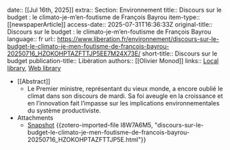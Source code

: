 date:: [[Jul 16th, 2025]]
extra:: Section: Environnement
title:: Discours sur le budget : le climato-je-m’en-foutisme de François Bayrou
item-type:: [[newspaperArticle]]
access-date:: 2025-07-31T16:36:33Z
original-title:: Discours sur le budget : le climato-je-m’en-foutisme de François Bayrou
language:: fr
url:: https://www.liberation.fr/environnement/discours-sur-le-budget-le-climato-je-men-foutisme-de-francois-bayrou-20250716_HZOKOHPTAZFTTJP5EE7M24X73E/
short-title:: Discours sur le budget
publication-title:: Libération
authors:: [[Olivier Monod]]
links:: [Local library](zotero://select/library/items/3SWRAPDN), [Web library](https://www.zotero.org/users/46463/items/3SWRAPDN)

- [[Abstract]]
	- Le Premier ministre, représentant du vieux monde, a encore oublié le climat dans son discours de mardi. Sa foi aveugle en la croissance et en l’innovation fait l’impasse sur les implications environnementales du système productiviste.
- Attachments
	- [Snapshot](https://www.liberation.fr/environnement/discours-sur-le-budget-le-climato-je-men-foutisme-de-francois-bayrou-20250716_HZOKOHPTAZFTTJP5EE7M24X73E/) {{zotero-imported-file I8W7A6M5, "discours-sur-le-budget-le-climato-je-men-foutisme-de-francois-bayrou-20250716_HZOKOHPTAZFTTJP5E.html"}}